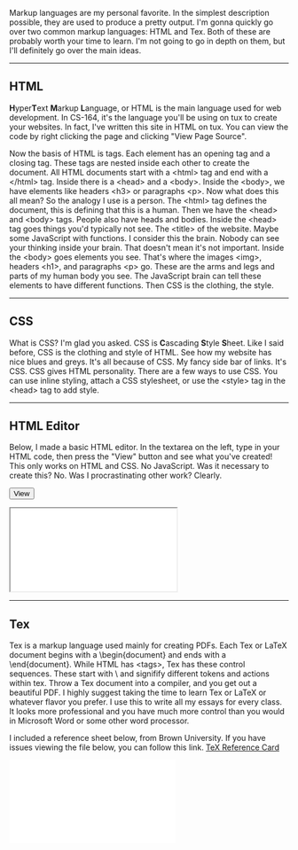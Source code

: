 Markup languages are my personal favorite. In the simplest description
possible, they are used to produce a pretty output. I'm gonna quickly go
over two common markup languages: HTML and Tex. Both of these are
probably worth your time to learn. I'm not going to go in depth on them,
but I'll definitely go over the main ideas.

---

## HTML

**H**yper**T**ext **M**arkup **L**anguage, or HTML is the main language
used for web development. In CS-164, it's the language you'll be using
on tux to create your websites. In fact, I've written this site in HTML
on tux. You can view the code by right clicking the page and clicking
"View Page Source".

Now the basis of HTML is tags. Each element has an opening tag and a
closing tag. These tags are nested inside each other to create the
document. All HTML documents start with a &lt;html&gt; tag and end with
a &lt;/html&gt; tag. Inside there is a &lt;head&gt; and a &lt;body&gt;.
Inside the &lt;body&gt;, we have elements like headers &lt;h3&gt; or
paragraphs &lt;p&gt;. Now what does this all mean? So the analogy I use
is a person. The &lt;html&gt; tag defines the document, this is defining
that this is a human. Then we have the &lt;head&gt; and &lt;body&gt;
tags. People also have heads and bodies. Inside the &lt;head&gt; tag
goes things you'd typically not see. The &lt;title&gt; of the website.
Maybe some JavaScript with functions. I consider this the brain. Nobody
can see your thinking inside your brain. That doesn't mean it's not
important. Inside the &lt;body&gt; goes elements you see. That's where
the images &lt;img&gt;, headers &lt;h1&gt;, and paragraphs &lt;p&gt; go.
These are the arms and legs and parts of my human body you see. The
JavaScript brain can tell these elements to have different functions.
Then CSS is the clothing, the style.

---

## CSS

What is CSS? I'm glad you asked. CSS is **C**ascading **S**tyle
**S**heet. Like I said before, CSS is the clothing and style of HTML.
See how my website has nice blues and greys. It's all because of CSS. My
fancy side bar of links. It's CSS. CSS gives HTML personality. There are
a few ways to use CSS. You can use inline styling, attach a CSS
stylesheet, or use the &lt;style&gt; tag in the &lt;head&gt; tag to add
style.

---

## HTML Editor

Below, I made a basic HTML editor. In the textarea on the left, type in
your HTML code, then press the "View" button and see what you've
created! This only works on HTML and CSS. No JavaScript. Was it
necessary to create this? No. Was I procrastinating other work? Clearly.

<button id="tryitout" onclick="interpretHTML()">View</button>
<iframe name="embed" src="languages/embeddedEdit.html"></iframe>

---

## Tex

Tex is a markup language used mainly for creating PDFs. Each Tex or
LaTeX document begins with a \\begin{document} and ends with a
\\end{document}. While HTML has &lt;tags&gt;, Tex has these control
sequences. These start with \\ and signifify different tokens and
actions within tex. Throw a Tex document into a compiler, and you get
out a beautiful PDF. I highly suggest taking the time to learn Tex or
LaTeX or whatever flavor you prefer. I use this to write all my essays
for every class. It looks more professional and you have much more
control than you would in Microsoft Word or some other word processor.

I included a reference sheet below, from Brown University. If you have
issues viewing the file below, you can follow this link. [TeX Reference
Card](languages/TeXRefCard.v1.5.pdf)

<embed id="texcard" src="languages/TeXRefCard.v1.5.pdf" type="application/pdf">


